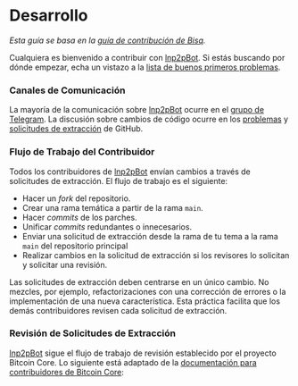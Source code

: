 # Desarrollo

_Esta guía se basa en la [guía de contribución de Bisq](https://github.com/bisq-network/bisq/blob/master/CONTRIBUTING.md)._

Cualquiera es bienvenido a contribuir con [lnp2pBot](https://t.me/lnp2pBot). Si estás buscando por dónde empezar, echa un vistazo a la [lista de buenos primeros problemas](https://github.com/grunch/p2plnbot/issues?q=is%3Aopen+is%3Aissue+label%3A"good+first+issue").

### Canales de Comunicación
La mayoría de la comunicación sobre [lnp2pBot](https://t.me/lnp2pBot) ocurre en el [grupo de Telegram](https://t.me/lnp2pbotHelp). La discusión sobre cambios de código ocurre en los [problemas](https://github.com/lnp2pBot/bot/issues) y [solicitudes de extracción](https://github.com/lnp2pBot/bot/pulls) de GitHub.

### Flujo de Trabajo del Contribuidor
Todos los contribuidores de [lnp2pBot](https://t.me/lnp2pBot) envían cambios a través de solicitudes de extracción. El flujo de trabajo es el siguiente:

- Hacer un _fork_ del repositorio.
- Crear una rama temática a partir de la rama `main`.
- Hacer _commits_ de los parches.
- Unificar _commits_ redundantes o innecesarios.
- Enviar una solicitud de extracción desde la rama de tu tema a la rama `main` del repositorio principal
- Realizar cambios en la solicitud de extracción si los revisores lo solicitan y solicitar una revisión.

Las solicitudes de extracción deben centrarse en un único cambio. No mezcles, por ejemplo, refactorizaciones con una corrección de errores o la implementación de una nueva característica. Esta práctica facilita que los demás contribuidores revisen cada solicitud de extracción.

### Revisión de Solicitudes de Extracción
[lnp2pBot](https://t.me/lnp2pBot) sigue el flujo de trabajo de revisión establecido por el proyecto Bitcoin Core. Lo siguiente está adaptado de la [documentación para contribuidores de Bitcoin Core](https://github.com/bitcoin/bitcoin/blob/master/CONTRIBUTING.md#peer-review):

Cualquiera puede participar en la revisión de pares, que se expresa mediante comentarios en la solicitud de extracción. Generalmente, los revisores revisarán el código en busca de errores obvios, además de probar el conjunto de parches y opinar sobre los méritos técnicos del parche. Los mantenedores del proyecto tienen en cuenta la revisión de pares al determinar si hay consenso para fusionar una solicitud de extracción (recuerda que las discusiones pueden haberse dispersado en GitHub y Telegram). El siguiente lenguaje se usa dentro de los comentarios de la solicitud de extracción:

`ACK` significa "He probado el código y estoy de acuerdo en que debería fusionarse"  
`NACK`  significa "Discrepo en que esto deba fusionarse" y debe ir acompañado de una justificación técnica sólida. Los NACKs sin justificación acompañante pueden ser ignorados  
`utACK`  significa "No he probado el código, pero lo he revisado y parece estar bien, estoy de acuerdo en que puede fusionarse"  
 `Concept ACK`significa "Estoy de acuerdo en el principio general de esta solicitud de extracción"  
`Nit`  se refiere a problemas triviales, a menudo no bloqueantes.  

Ten en cuenta que las solicitudes de extracción marcadas como `NACK` y/o `Change requested` en GitHub se cierran después de 30 días si no se abordan.

### Convenciones de estilo y codificación
#### Estándares de codificación
Seguimos la [guía de estilo de JavaScript de Airbnb](https://github.com/airbnb/javascript) para tener un código más limpio.

#### Configurar el nombre de usuario y correo electrónico de Git
Consulta [https://help.github.com/articles/setting-your-username-in-git/](https://help.github.com/articles/setting-your-username-in-git/) para obtener instrucciones.

#### Escribir mensajes de confirmación bien formados
Desde [https://chris.beams.io/posts/git-commit/#seven-rules](https://chris.beams.io/posts/git-commit/#seven-rules):

- Separar el asunto del cuerpo con una línea en blanco
- Limitar la línea de asunto a 50 caracteres (*)
- Poner en mayúscula la línea de asunto
- No terminar la línea de asunto con un punto
- Usar el modo imperativo en la línea de asunto
- Envolver el cuerpo en 72 caracteres (*)
- Usar el cuerpo para explicar el qué y el porqué frente al cómo

#### Firmar tus commits con GPG
Consulta [https://github.com/blog/2144-gpg-signature-verification](https://github.com/blog/2144-gpg-signature-verification) para obtener antecedentes y [https://help.github.com/articles/signing-commits-with-gpg/](https://help.github.com/articles/signing-commits-with-gpg/) para obtener instrucciones.


#### Mantener limpio el historial de Git
Es muy importante mantener el historial de git claro, ligero y fácilmente navegable. Esto significa que los contribuyentes deben asegurarse de que sus solicitudes de extracción incluyan solo confirmaciones significativas (si son redundantes o se agregaron después de una revisión, deben eliminarse) y no incluir _ninguna confirmación de fusión_.
